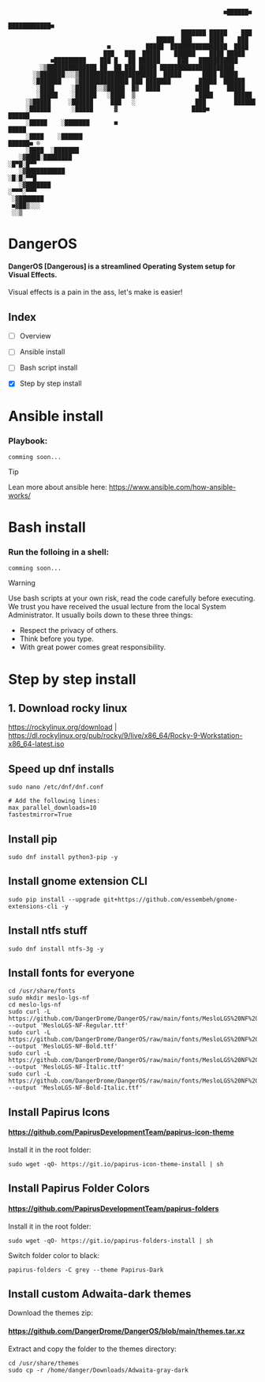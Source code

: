 ```
                                                             ■██████■     
                                                          ████████████■   
                                                 ███████ █████    ███     
                                          █████  ███     ████    ███      
                            ■          █████  ████████████████  ████      
                           ███   ███  █████    ██████    ████ █████       
            ■█████████    ███ █   ██ ██████     ███   ███████████         
         ░▒██████████████ ██  ██ ███ █████ █████████████████████          
       ░▒███████░░░▒██████████████████████  █████      ████ █████         
       ░███████    ▒██████████████ ███ ███████        █████  ██████       
        ░████     ░██████░░▒█████  █▓  ████          ████     █████       
        ░█████    ░██████   ░████  ▒                  ████      █████     
     ░▒█████     ░██████     ███   ░                 ███        ██████    
     ░██████      ░█████      ▓                     ████■          ██████ 
     ░█████    ░███████       ■                                     █████ 
     ░████    ░██████                                                 ██████■ ®
     ░████  ░███████                                                          
   ░▓████░████████                                                    ░█▀█░█▀▀
   ░▓███████████                                                      ░█░█░▀▀█
   ░▓███████                                                          ░▀▀▀░▀▀▀
 ░▓███████                                                            
 ■▓██▒░░░                
 ░░▒
```
# DangerOS
#### DangerOS [Dangerous] is a streamlined Operating System setup for Visual Effects.
Visual effects is a pain in the ass, let's make is easier!


## Index
- [ ] Overview
- [ ] Ansible install
- [ ] Bash script install
- [x] Step by step install






# Ansible install
### Playbook:
```
comming soon...
```
> [!TIP]
> Lean more about ansible here: https://www.ansible.com/how-ansible-works/







# Bash install
### Run the folloing in a shell:
```
comming soon...
```
> [!WARNING]
> Use bash scripts at your own risk, read the code carefully before executing.
>We trust you have received the usual lecture from the local System
> Administrator. It usually boils down to these three things:
>
> - Respect the privacy of others.
> - Think before you type.
> - With great power comes great responsibility.







# Step by step install
## 1. Download rocky linux
https://rockylinux.org/download | 
https://dl.rockylinux.org/pub/rocky/9/live/x86_64/Rocky-9-Workstation-x86_64-latest.iso

## Speed up dnf installs
```
sudo nano /etc/dnf/dnf.conf

# Add the following lines:
max_parallel_downloads=10
fastestmirror=True
```

## Install pip
```
sudo dnf install python3-pip -y
```

## Install gnome extension CLI
```
sudo pip install --upgrade git+https://github.com/essembeh/gnome-extensions-cli -y
```

## Install ntfs stuff
```
sudo dnf install ntfs-3g -y
```

## Install fonts for everyone

```
cd /usr/share/fonts
sudo mkdir meslo-lgs-nf
cd meslo-lgs-nf
sudo curl -L https://github.com/DangerDrome/DangerOS/raw/main/fonts/MesloLGS%20NF%20Regular.ttf --output 'MesloLGS-NF-Regular.ttf'
sudo curl -L https://github.com/DangerDrome/DangerOS/raw/main/fonts/MesloLGS%20NF%20Bold.ttf --output 'MesloLGS-NF-Bold.ttf'
sudo curl -L https://github.com/DangerDrome/DangerOS/raw/main/fonts/MesloLGS%20NF%20Italic.ttf --output 'MesloLGS-NF-Italic.ttf'
sudo curl -L https://github.com/DangerDrome/DangerOS/raw/main/fonts/MesloLGS%20NF%20Bold%20Italic.ttf --output 'MesloLGS-NF-Bold-Italic.ttf'
```
## Install Papirus Icons
#### https://github.com/PapirusDevelopmentTeam/papirus-icon-theme
Install it in the root folder:
```
sudo wget -qO- https://git.io/papirus-icon-theme-install | sh
```
## Install Papirus Folder Colors
#### https://github.com/PapirusDevelopmentTeam/papirus-folders
Install it in the root folder:
```
sudo wget -qO- https://git.io/papirus-folders-install | sh
```
Switch folder color to black:
```
papirus-folders -C grey --theme Papirus-Dark
```
## Install custom Adwaita-dark themes
Download the themes zip:
#### https://github.com/DangerDrome/DangerOS/blob/main/themes.tar.xz
Extract and copy the folder to the themes directory:
```
cd /usr/share/themes
sudo cp -r /home/danger/Downloads/Adwaita-gray-dark 
```
